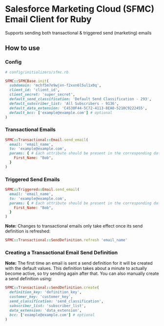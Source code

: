 # Salesforce Marketing Cloud (SFMC) Email Client for Ruby
Supports sending both transactional & triggered send (marketing) emails

## How to use
### Config
```ruby
# config/initializers/sfmc.rb

SFMC::SFMCBase.init(
  subdomain: 'mchf5m7e9wjxn-f2xxn6l5ul1x0q',
  client_id: 'client_id',
  client_secret: 'super_secret',
  default_send_classification: 'Default Send Classification - 293',
  default_subscriber_list: 'All Subscribers - 9136',
  default_data_extension: 'C4530F44-5C72-4113-8EA0-5210C9222455',
  default_bcc: ['example@example.com'] # optional
)
```

### Transactional Emails

```ruby
SFMC::Transactional::Email.send_email(
  email: 'email_name',
  to: 'example@example.com',
  params: { # Each attribute should be present in the corresponding data extension in SFMC
    First_Name: "Bob",
  }
)
```

### Triggered Send Emails

```ruby
SFMC::Triggered::Email.send_email(
  email: 'email_name',
  to: 'example@example.com',
  params: { # Each attribute should be present in the corresponding data extension in SFMC
    First_Name: "Bob",
  }
)
```

<b>Note:</b> Changes to transactional emails only take effect once its send definition is refreshed:
```ruby
SFMC::Transactional::SendDefinition.refresh 'email_name'
```

### Creating a Transactional Email Send Definition
<b>Note:</b> The first time an email is sent a send definition for it will be created with the default values. This definition takes about a minute to actually become active, so try sending again after that. You can also manually create a send definition using:
```ruby
SFMC::Transactional::SendDefinition.create(
  definition_key: 'definition_key', 
  customer_key: 'customer_key', 
  send_classification: 'send_classification', 
  subscriber_list: 'subscriber_list', 
  data_extension: 'data_extension', 
  bcc: ['example@example.com'] # optional
)
```